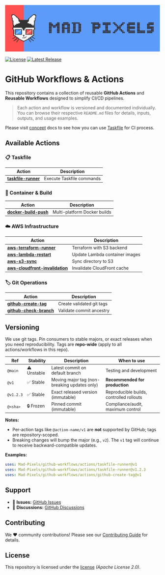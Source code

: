 <picture>
 <source media="(prefers-color-scheme: dark)" srcset="https://github.com/Mad-Pixels/.github/raw/main/profile/banner.png">
 <source media="(prefers-color-scheme: light)" srcset="https://github.com/Mad-Pixels/.github/raw/main/profile/banner.png">
 <img alt="MadPixels" src="https://github.com/Mad-Pixels/.github/raw/main/profile/banner.png">
</picture>

[![License](https://img.shields.io/github/license/Mad-Pixels/github-workflows?style=flat-square)](LICENSE) [![Latest Release](https://img.shields.io/github/v/release/Mad-Pixels/github-workflows?style=flat-square&logo=github)](https://github.com/Mad-Pixels/github-workflows/releases/latest)

# GitHub Workflows & Actions
This repository contains a collection of reusable **GitHub Actions** and **Reusable Workflows** designed to simplify CI/CD pipelines.  
 
> Each action and workflow is versioned and documented individually.  
> You can browse their respective `README.md` files for details, inputs, outputs, and usage examples.

Please visit [concept](./CONCEPT.md) docs to see how you can use [Taskfile](http://taskfile.dev) for CI process.

## Available Actions

### 📋 Taskfile
| Action | Description |
|---|---|
| **[taskfile-runner](./actions/taskfile-runner)** | Execute Taskfile commands |

### 🐳 Container & Build
| Action | Description |
|---|---|
| **[docker-build-push](./actions/docker-build-push)** | Multi-platform Docker builds |

### ☁️ AWS Infrastructure
| Action | Description |
|---|---|
| **[aws-terraform-runner](./actions/aws-terraform-runner)** | Terraform with S3 backend |
| **[aws-lambda-restart](./actions/aws-lambda-restart)** | Update Lambda container images |
| **[aws-s3-sync](./actions/aws-s3-sync)** | Sync directory to S3 |
| **[aws-cloudfront-invalidation](./actions/aws-cloudfront-invalidation)** | Invalidate CloudFront cache |

### 🏷️ Git Operations
| Action | Description |
|---|---|
| **[github-create-tag](./actions/github-create-tag)** | Create validated git tags |
| **[github-check-branch](./actions/github-check-branch)** | Validate commit ancestry |    |

## Versioning

We use git tags. Pin consumers to stable majors, or exact releases when you need reproducibility. Tags are **repo-wide** (apply to all actions/workflows in this repo).

| Ref | Stability | Description | When to use |
|---|---|---|---|
| `@main` | ⚠️ Unstable | Latest commit on default branch | Testing and development |
| `@v1` | ✅ Stable | Moving major tag (non-breaking updates only) | **Recommended for production** |
| `@v1.2.3` | ✅ Stable | Exact released version (immutable) | Reproducible builds, controlled rollouts |
| `@<sha>` | 🔒 Frozen | Pinned commit (immutable) | Compliance/audit, maximum control |

**Notes:**
- Per-action tags like `@action-name/v1` are **not** supported by GitHub; tags are repository-scoped.
- Breaking changes will bump the major (e.g., `v2`). The `v1` tag will continue to receive backward-compatible updates.

**Examples:**
```yaml
uses: Mad-Pixels/github-workflows/actions/taskfile-runner@v1
uses: Mad-Pixels/github-workflows/actions/taskfile-runner@v1.2.3
uses: Mad-Pixels/github-workflows/actions/github-create-tag@v1
```

## Support
- 🐛 **Issues:** [GitHub Issues](https://github.com/Mad-Pixels/github-workflows/issues)
- 💬 **Discussions:** [GitHub Discussions](https://github.com/Mad-Pixels/github-workflows/discussions)

## Contributing
We ❤️ community contributions! Please see our [Contributing Guide](./CONTRIBUTING.md) for details.

## License
This repository is licensed under the [license](./LICENSE) _(Apache License 2.0)_.
